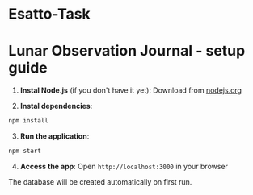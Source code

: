 # Esatto-Task

# Lunar Observation Journal - setup guide

1. **Instal Node.js** (if you don't have it yet):
   Download from [nodejs.org](https://nodejs.org/)

2. **Instal dependencies**:

```bash
npm install
```

3. **Run the application**:

```bash
npm start
```

4. **Access the app**:
   Open `http://localhost:3000` in your browser

The database will be created automatically on first run.
